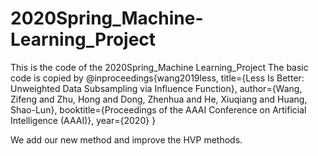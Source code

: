 # 2020Spring_Machine-Learning_Project
This is the code of the 2020Spring_Machine Learning_Project
The basic code is copied by 
@inproceedings{wang2019less,
  title={Less Is Better: Unweighted Data Subsampling via Influence Function},
  author={Wang, Zifeng and Zhu, Hong and Dong, Zhenhua and He, Xiuqiang and Huang, Shao-Lun},
  booktitle={Proceedings of the AAAI Conference on Artificial Intelligence (AAAI)},
  year={2020}
}

We add our new method and improve the HVP methods.
